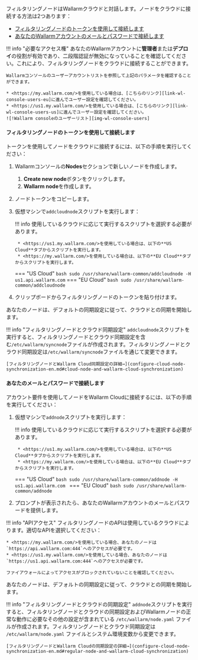 [img-wl-console-users]:         ../images/check-users.png

[link-wl-console-us]:              https://us1.my.wallarm.com/
[link-wl-console-eu]:              https://my.wallarm.com/
[link-wl-console-users-us]:        https://us1.my.wallarm.com/settings/users
[link-wl-console-users-eu]:        https://my.wallarm.com/settings/users

[anchor-token]:                      #フィルタリングノードのトークンを使用して接続します
[anchor-credentials]:                      #あなたのメールとパスワードで接続します

フィルタリングノードはWallarmクラウドと対話します。ノードをクラウドに接続する方法は2つあります：
* [フィルタリングノードのトークンを使用して接続します][anchor-token]
* [あなたのWallarmアカウントのメールとパスワードで接続します][anchor-credentials]

!!! info "必要なアクセス権"
    あなたのWallarmアカウントに**管理者**または**デプロイ**の役割が有効であり、二段階認証が無効になっていることを確認してください。これにより、フィルタリングノードをクラウドに接続することができます。

    Wallarmコンソールのユーザーアカウントリストを参照して上記のパラメータを確認することができます。

    * <https://my.wallarm.com/>を使用している場合は、[こちらのリンク][link-wl-console-users-eu]に進んでユーザー設定を確認してください。
    * <https://us1.my.wallarm.com/>を使用している場合は、[こちらのリンク][link-wl-console-users-us]に進んでユーザー設定を確認してください。
    ![!Wallarm consoleのユーザーリスト][img-wl-console-users]

#### フィルタリングノードのトークンを使用して接続します

トークンを使用してノードをクラウドに接続するには、以下の手順を実行してください：

1. Wallarmコンソールの**Nodes**セクションで新しいノードを作成します。
    1. **Create new node**ボタンをクリックします。
    2. **Wallarm node**を作成します。
2. ノードトークンをコピーします。
3. 仮想マシンで`addcloudnode`スクリプトを実行します：

    !!! info
        使用しているクラウドに応じて実行するスクリプトを選択する必要があります。
        
        * <https://us1.my.wallarm.com/>を使用している場合は、以下の**US Cloud**タブからスクリプトを実行します。
        * <https://my.wallarm.com/>を使用している場合は、以下の**EU Cloud**タブからスクリプトを実行します。
    
    === "US Cloud"
        ``` bash
        sudo /usr/share/wallarm-common/addcloudnode -H us1.api.wallarm.com
        ```
    === "EU Cloud"
        ``` bash
        sudo /usr/share/wallarm-common/addcloudnode
        ```
        
4. クリップボードからフィルタリングノードのトークンを貼り付けます。

あなたのノードは、デフォルトの同期設定に従って、クラウドとの同期を開始します。

!!! info "フィルタリングノードとクラウド同期設定"
    `addcloudnode`スクリプトを実行すると、フィルタリングノードとクラウド同期設定を含む`/etc/wallarm/syncnode`ファイルが作成されます。フィルタリングノードとクラウド同期設定は`/etc/wallarm/syncnode`ファイルを通じて変更できます。
    
    [フィルタリングノードとWallarm Cloud同期設定の詳細→](configure-cloud-node-synchronization-en.md#cloud-node-and-wallarm-cloud-synchronization)

#### あなたのメールとパスワードで接続します

アカウント要件を使用してノードをWallarm Cloudに接続するには、以下の手順を実行してください：

1. 仮想マシンで`addnode`スクリプトを実行します：

    !!! info
        使用しているクラウドに応じて実行するスクリプトを選択する必要があります。
        
        * <https://us1.my.wallarm.com/>を使用している場合は、以下の**US Cloud**タブからスクリプトを実行します。
        * <https://my.wallarm.com/>を使用している場合は、以下の**EU Cloud**タブからスクリプトを実行します。
    
    === "US Cloud"
        ```bash
        sudo /usr/share/wallarm-common/addnode -H us1.api.wallarm.com
        ```
    === "EU Cloud"
        ```bash
        sudo /usr/share/wallarm-common/addnode
        ```
    
2.  プロンプトが表示されたら、あなたのWallarmアカウントのメールとパスワードを提供します。

!!! info "APIアクセス"
    フィルタリングノードのAPIは使用しているクラウドによります。適切なAPIを選択してください：
    
    * <https://my.wallarm.com/>を使用している場合、あなたのノードは`https://api.wallarm.com:444`へのアクセスが必要です。
    * <https://us1.my.wallarm.com/>を使用している場合、あなたのノードは`https://us1.api.wallarm.com:444`へのアクセスが必要です。
    
    ファイアウォールによってアクセスがブロックされていないことを確認してください。

あなたのノードは、デフォルトの同期設定に従って、クラウドとの同期を開始します。

!!! info "フィルタリングノードとクラウドの同期設定"
    `addnode`スクリプトを実行すると、フィルタリングノードとクラウドの同期設定およびWallarmノードの正常な動作に必要なその他の設定が含まれている `/etc/wallarm/node.yaml` ファイルが作成されます。フィルタリングノードとクラウド同期設定は `/etc/wallarm/node.yaml` ファイルとシステム環境変数から変更できます。
    
    [フィルタリングノードとWallarm Cloudの同期設定の詳細→](configure-cloud-node-synchronization-en.md#regular-node-and-wallarm-cloud-synchronization)